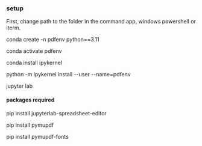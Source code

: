 
### setup

First, change path to the folder in the command app, windows powershell or iterm.

conda create -n pdfenv python==3.11

conda activate pdfenv

conda install ipykernel

python -m ipykernel install --user --name=pdfenv

jupyter lab

#### packages required

pip install jupyterlab-spreadsheet-editor

pip install pymupdf

pip install pymupdf-fonts



